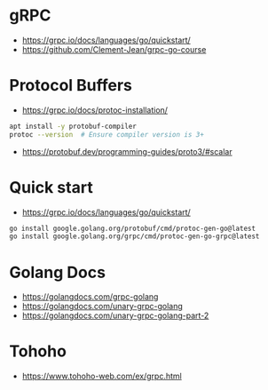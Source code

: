 # gRPC
- https://grpc.io/docs/languages/go/quickstart/
- https://github.com/Clement-Jean/grpc-go-course

# Protocol Buffers
- https://grpc.io/docs/protoc-installation/
```zsh
apt install -y protobuf-compiler
protoc --version  # Ensure compiler version is 3+
```

- https://protobuf.dev/programming-guides/proto3/#scalar

# Quick start
- https://grpc.io/docs/languages/go/quickstart/
```zsh
go install google.golang.org/protobuf/cmd/protoc-gen-go@latest
go install google.golang.org/grpc/cmd/protoc-gen-go-grpc@latest
```

# Golang Docs
- https://golangdocs.com/grpc-golang
- https://golangdocs.com/unary-grpc-golang
- https://golangdocs.com/unary-grpc-golang-part-2

# Tohoho
- https://www.tohoho-web.com/ex/grpc.html
